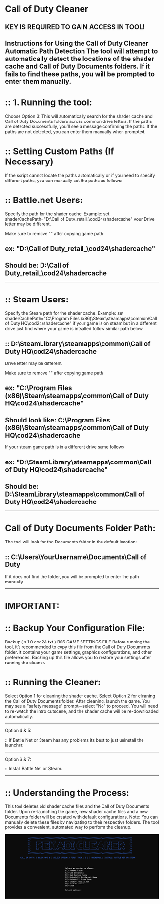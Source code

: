 # Call of Duty Cleaner

## KEY IS REQUIRED TO GAIN ACCESS IN TOOL!

Instructions for Using the Call of Duty Cleaner Automatic Path Detection
The tool will attempt to automatically detect the locations of the shader cache 
and Call of Duty Documents folders. If it fails to find these paths, you will be prompted to enter them manually.
------------------------------------------------------------------------------------------------------------------

# :: 1. Running the tool:
Choose Option 3: This will automatically search for the shader cache and Call of Duty Documents folders across common drive letters.
If the paths are detected successfully, you’ll see a message confirming the paths.
If the paths are not detected, you can enter them manually when prompted.

# :: Setting Custom Paths (If Necessary)
If the script cannot locate the paths automatically or if you need to specify different paths, you can manually set the paths as follows:

# :: Battle.net Users:

Specify the path for the shader cache. Example: set shaderCachePath="D:\Call of Duty\_retail_\cod24\shadercache"
your Drive letter may be different. 

Make sure to remove "" 
after copying game path

## ex: "D:\Call of Duty\_retail_\cod24\shadercache" 

## Should be: D:\Call of Duty\_retail_\cod24\shadercache
----------------------------------------

# :: Steam Users:

Specify the Steam path for the shader cache. Example: 
set shaderCachePath="C:\Program Files (x86)\Steam\steamapps\common\Call of Duty HQ\cod24\shadercache"
if your game is on steam but in a different drive just find where your game is intsalled follow similar path below.

## :: D:\SteamLibrary\steamapps\common\Call of Duty HQ\cod24\shadercache 

Drive letter may be different.

Make sure to remove "" 
after copying game path

## ex: "C:\Program Files (x86)\Steam\steamapps\common\Call of Duty HQ\cod24\shadercache"

## Should look like: C:\Program Files (x86)\Steam\steamapps\common\Call of Duty HQ\cod24\shadercache

If your steam game path is in a different drive same follows

## ex: "D:\SteamLibrary\steamapps\common\Call of Duty HQ\cod24\shadercache"

## Should be: D:\SteamLibrary\steamapps\common\Call of Duty HQ\cod24\shadercache
----------------------------------------

# Call of Duty Documents Folder Path:
The tool will look for the Documents folder in the default location:

## :: C:\Users\YourUsername\Documents\Call of Duty 

If it does not find the folder, you will be prompted to enter the path manually.

----------------------------------------

# IMPORTANT:

# :: Backup Your Configuration File:
Backup ( s.1.0.cod24.txt ) B06 GAME SETTINGS FILE
Before running the tool, it’s recommended to copy this file from the Call of Duty Documents folder. It contains your game settings, graphics configurations, and other preferences.
Backing up this file allows you to restore your settings after running the cleaner.

# :: Running the Cleaner:
Select Option 1 for cleaning the shader cache.
Select Option 2 for cleaning the Call of Duty Documents folder.
After cleaning, launch the game. You may see a "safety message" prompt—select "No" to proceed.
You will need to re-watch the intro cutscene, and the shader cache will be re-downloaded automatically.

----------------------------------------

Option 4 & 5:

:: If Battle Net or Steam has any problems its best to just uninstall the launcher.

----------------------------------------

Option 6 & 7:

:: Install Battle Net or Steam.

----------------------------------------

# ::  Understanding the Process:
This tool deletes old shader cache files and the Call of Duty Documents folder.
Upon re-launching the game, new shader cache files and a new Documents folder will be created with default configurations.
Note: You can manually delete these files by navigating to their respective folders. The tool provides a convenient, automated way to perform the cleanup.

![Thumbnail Image](Thumbnail.png)



